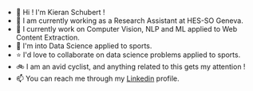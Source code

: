 
<!--
**K-Schubert/K-Schubert** is a ✨ _special_ ✨ repository because its `README.md` (this file) appears on your GitHub profile.

Here are some ideas to get you started:

- 🔭 I’m currently working on ...
- 🌱 I’m currently learning ...
- 👯 I’m looking to collaborate on ...
- 🤔 I’m looking for help with ...
- 💬 Ask me about ...
- 📫 How to reach me: ...
- 😄 Pronouns: ...
- ⚡ Fun fact: ...
-->

- 👋 Hi ! I'm Kieran Schubert !
- :office: I am currently working as a Research Assistant at HES-SO Geneva.
- :closed_book: I currently work on Computer Vision, NLP and ML applied to Web Content Extraction.
- :eyes: I'm into Data Science applied to sports.
- :star: I'd love to collaborate on data science problems applied to sports.
- :bike: I am an avid cyclist, and anything related to this gets my attention !
- :mailbox: You can reach me through my [Linkedin](https://www.linkedin.com/in/kieran-schubert-110772137/) profile.
